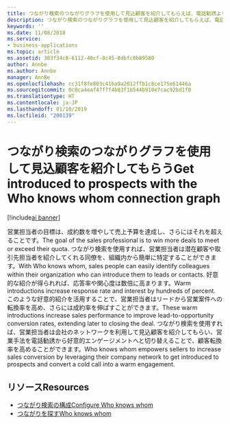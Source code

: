 ```yaml
---
title: つながり検索のつながりグラフを使用して見込顧客を紹介してもらえば、電話勧誘よりも好意的なエンゲージメントを構築できます
description: つながり検索のつながりグラフを使用して見込顧客を紹介してもらえば、電話勧誘よりも好意的なエンゲージメントを構築できます
keywords: ''
ms.date: 11/08/2018
ms.service:
- business-applications
ms.topic: article
ms.assetid: 303f34c8-6112-40cf-8c45-8dbfc0b89580
author: Annbe
ms.author: Annbe
manager: AnnBe
ms.openlocfilehash: cc31f8fe803c41ba9a2012ffb1c8ce175e61446a
ms.sourcegitcommit: 0c8ca4eaf47f7f4b83f1b544b910e7cac92bd1f0
ms.translationtype: HT
ms.contentlocale: ja-JP
ms.lasthandoff: 01/10/2019
ms.locfileid: "200139"
---
```

# <a name="get-introduced-to-prospects-with-the-who-knows-whom-connection-graph"></a><span data-ttu-id="84af5-103">つながり検索のつながりグラフを使用して見込顧客を紹介してもらう</span><span class="sxs-lookup"><span data-stu-id="84af5-103">Get introduced to prospects with the Who knows whom connection graph</span></span>

[!include[ai banner](../includes/ai.md)] 

<span data-ttu-id="84af5-104">営業担当者の目標は、成約数を増やして売上予算を達成し、さらにはそれを超えることです。</span><span class="sxs-lookup"><span data-stu-id="84af5-104">The goal of the sales professional is to win more deals to meet or exceed their quota.</span></span>  <span data-ttu-id="84af5-105">つながり検索を使用すれば、営業担当者は潜在顧客や取引先担当者を紹介してくれる同僚を、組織内から簡単に特定することができます。</span><span class="sxs-lookup"><span data-stu-id="84af5-105">With Who knows whom, sales people can easily identify colleagues within their organization who can introduce them to leads or contacts.</span></span>  <span data-ttu-id="84af5-106">好意的な紹介が得られれば、応答率や関心度は数倍に高まります。</span><span class="sxs-lookup"><span data-stu-id="84af5-106">Warm introductions increase response rate and interest by hundreds of percent.</span></span>  <span data-ttu-id="84af5-107">このような好意的紹介を活用することで、営業担当者はリードから営業案件への転換率を高め、さらには成約率を伸ばすことができます。</span><span class="sxs-lookup"><span data-stu-id="84af5-107">These warm introductions increase sales performance to improve lead-to-opportunity conversion rates, extending later to closing the deal.</span></span>  <span data-ttu-id="84af5-108">つながり検索を使用すれば、営業担当者は会社のネットワークを利用して見込顧客を紹介してもらい、営業手法を電話勧誘から好意的エンゲージメントへと切り替えることで、顧客転換率を高めることができます。</span><span class="sxs-lookup"><span data-stu-id="84af5-108">Who knows whom empowers sellers to increase sales conversion by leveraging their company network to get introduced to prospects and convert a cold call into a warm engagement.</span></span>

## <a name="resources"></a><span data-ttu-id="84af5-109">リソース</span><span class="sxs-lookup"><span data-stu-id="84af5-109">Resources</span></span>

- [<span data-ttu-id="84af5-110">つながり検索の構成</span><span class="sxs-lookup"><span data-stu-id="84af5-110">Configure Who knows whom</span></span>](https://docs.microsoft.com/dynamics365/ai/sales/configure-enable-dynamics-365-ai-sales#configure-who-knows-whom)
- [<span data-ttu-id="84af5-111">つながりを探す</span><span class="sxs-lookup"><span data-stu-id="84af5-111">Who knows whom</span></span>](https://docs.microsoft.com/dynamics365/ai/sales/who-knows-whom)
